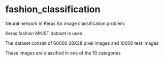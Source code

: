# fashion_classification

Neural network in Keras for image classification problem.

Keras fashion MNIST dataset is used.

The dataset consist of 60000 28X28 pixel images and 10000 test images

These images are classified in one of the 10 categories
